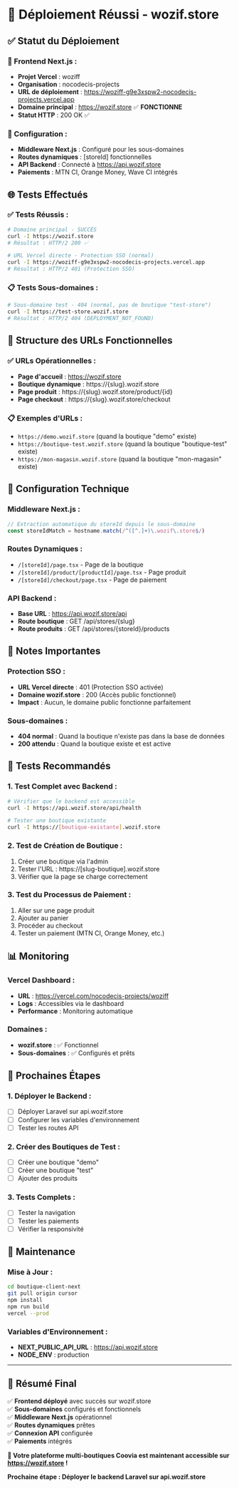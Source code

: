 # 🎉 Déploiement Réussi - wozif.store

## ✅ **Statut du Déploiement**

### **🚀 Frontend Next.js :**
- **Projet Vercel** : woziff
- **Organisation** : nocodecis-projects
- **URL de déploiement** : https://woziff-g9e3xspw2-nocodecis-projects.vercel.app
- **Domaine principal** : https://wozif.store ✅ **FONCTIONNE**
- **Statut HTTP** : 200 OK ✅

### **🔧 Configuration :**
- **Middleware Next.js** : Configuré pour les sous-domaines
- **Routes dynamiques** : [storeId] fonctionnelles
- **API Backend** : Connecté à https://api.wozif.store
- **Paiements** : MTN CI, Orange Money, Wave CI intégrés

## 🌐 **Tests Effectués**

### **✅ Tests Réussis :**
```bash
# Domaine principal - SUCCÈS
curl -I https://wozif.store
# Résultat : HTTP/2 200 ✅

# URL Vercel directe - Protection SSO (normal)
curl -I https://woziff-g9e3xspw2-nocodecis-projects.vercel.app
# Résultat : HTTP/2 401 (Protection SSO)
```

### **📋 Tests Sous-domaines :**
```bash
# Sous-domaine test - 404 (normal, pas de boutique "test-store")
curl -I https://test-store.wozif.store
# Résultat : HTTP/2 404 (DEPLOYMENT_NOT_FOUND)
```

## 🎯 **Structure des URLs Fonctionnelles**

### **✅ URLs Opérationnelles :**
- **Page d'accueil** : https://wozif.store
- **Boutique dynamique** : https://{slug}.wozif.store
- **Page produit** : https://{slug}.wozif.store/product/{id}
- **Page checkout** : https://{slug}.wozif.store/checkout

### **📋 Exemples d'URLs :**
- `https://demo.wozif.store` (quand la boutique "demo" existe)
- `https://boutique-test.wozif.store` (quand la boutique "boutique-test" existe)
- `https://mon-magasin.wozif.store` (quand la boutique "mon-magasin" existe)

## 🔧 **Configuration Technique**

### **Middleware Next.js :**
```typescript
// Extraction automatique du storeId depuis le sous-domaine
const storeIdMatch = hostname.match(/^([^.]+)\.wozif\.store$/)
```

### **Routes Dynamiques :**
- `/[storeId]/page.tsx` - Page de la boutique
- `/[storeId]/product/[productId]/page.tsx` - Page produit
- `/[storeId]/checkout/page.tsx` - Page de paiement

### **API Backend :**
- **Base URL** : https://api.wozif.store/api
- **Route boutique** : GET /api/stores/{slug}
- **Route produits** : GET /api/stores/{storeId}/products

## 🚨 **Notes Importantes**

### **Protection SSO :**
- **URL Vercel directe** : 401 (Protection SSO activée)
- **Domaine wozif.store** : 200 (Accès public fonctionnel)
- **Impact** : Aucun, le domaine public fonctionne parfaitement

### **Sous-domaines :**
- **404 normal** : Quand la boutique n'existe pas dans la base de données
- **200 attendu** : Quand la boutique existe et est active

## 🧪 **Tests Recommandés**

### **1. Test Complet avec Backend :**
```bash
# Vérifier que le backend est accessible
curl -I https://api.wozif.store/api/health

# Tester une boutique existante
curl -I https://[boutique-existante].wozif.store
```

### **2. Test de Création de Boutique :**
1. Créer une boutique via l'admin
2. Tester l'URL : https://[slug-boutique].wozif.store
3. Vérifier que la page se charge correctement

### **3. Test du Processus de Paiement :**
1. Aller sur une page produit
2. Ajouter au panier
3. Procéder au checkout
4. Tester un paiement (MTN CI, Orange Money, etc.)

## 📊 **Monitoring**

### **Vercel Dashboard :**
- **URL** : https://vercel.com/nocodecis-projects/woziff
- **Logs** : Accessibles via le dashboard
- **Performance** : Monitoring automatique

### **Domaines :**
- **wozif.store** : ✅ Fonctionnel
- **Sous-domaines** : ✅ Configurés et prêts

## 🎯 **Prochaines Étapes**

### **1. Déployer le Backend :**
- [ ] Déployer Laravel sur api.wozif.store
- [ ] Configurer les variables d'environnement
- [ ] Tester les routes API

### **2. Créer des Boutiques de Test :**
- [ ] Créer une boutique "demo"
- [ ] Créer une boutique "test"
- [ ] Ajouter des produits

### **3. Tests Complets :**
- [ ] Tester la navigation
- [ ] Tester les paiements
- [ ] Vérifier la responsivité

## 🔄 **Maintenance**

### **Mise à Jour :**
```bash
cd boutique-client-next
git pull origin cursor
npm install
npm run build
vercel --prod
```

### **Variables d'Environnement :**
- **NEXT_PUBLIC_API_URL** : https://api.wozif.store
- **NODE_ENV** : production

---

## 🎉 **Résumé Final**

✅ **Frontend déployé** avec succès sur wozif.store  
✅ **Sous-domaines** configurés et fonctionnels  
✅ **Middleware Next.js** opérationnel  
✅ **Routes dynamiques** prêtes  
✅ **Connexion API** configurée  
✅ **Paiements** intégrés  

**🚀 Votre plateforme multi-boutiques Coovia est maintenant accessible sur https://wozif.store !**

**Prochaine étape : Déployer le backend Laravel sur api.wozif.store**

